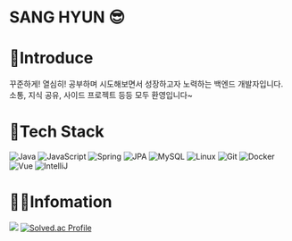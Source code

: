 # SANG HYUN 😎

# 💬Introduce
꾸준하게! 열심히! 공부하며 시도해보면서 성장하고자 노력하는 백엔드 개발자입니다.  
소통, 지식 공유, 사이드 프로젝트 등등 모두 환영입니다~    
  
# 💪Tech Stack
![Java](https://img.shields.io/badge/Java-007396?style=for-the-badge&logo=openjdk&logoColor=white)
![JavaScript](https://img.shields.io/badge/JavaScript-F7DF1E?style=for-the-badge&logo=JavaScript&logoColor=white)
![Spring](https://img.shields.io/badge/Spring-6DB33F?style=for-the-badge&logo=Spring&logoColor=white)
![JPA](https://img.shields.io/badge/JPA-000000?style=for-the-badge&logo=Hibernate&logoColor=white)
![MySQL](https://img.shields.io/badge/MySQL-4479A1?style=for-the-badge&logo=MySQL&logoColor=white)
![Linux](https://img.shields.io/badge/Linux-FCC624?style=for-the-badge&logo=Linux&logoColor=white)
![Git](https://img.shields.io/badge/Git-F05032?style=for-the-badge&logo=Git&logoColor=white)
![Docker](https://img.shields.io/badge/Docker-2496ED?style=for-the-badge&logo=Docker&logoColor=white)
![Vue](https://img.shields.io/badge/Vue-4FC08D?style=for-the-badge&logo=Vue.js&logoColor=white)
![IntelliJ](https://img.shields.io/badge/IntelliJ-000000?style=for-the-badge&logo=intellijidea&logoColor=white)  
  
# 👨‍💻Infomation
![](https://github-readme-stats.vercel.app/api/top-langs/?username=tkdgus97&layout=donut)
[![Solved.ac Profile](http://mazassumnida.wtf/api/v2/generate_badge?boj=breakking)](https://solved.ac/breakking/)
